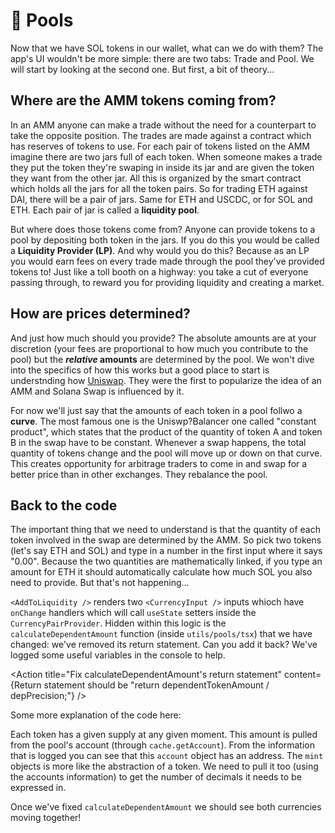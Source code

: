 # 🍯 Pools

Now that we have SOL tokens in our wallet, what can we do with them? The app's UI wouldn't be more simple: there are two tabs: Trade and Pool. We will start by looking at the second one. But first, a bit of theory...

## Where are the AMM tokens coming from?

In an AMM anyone can make a trade without the need for a counterpart to take the opposite position. The trades are made against a contract which has reserves of tokens to use. For each pair of tokens listed on the AMM imagine there are two jars full of each token. When someone makes a trade they put the token they're swaping in inside its jar and are given the token they want from the other jar. All this is organized by the smart contract which holds all the jars for all the token pairs. So for trading ETH against DAI, there will be a pair of jars. Same for ETH and USCDC, or for SOL and ETH. Each pair of jar is called a **liquidity pool**.

But where does those tokens come from? Anyone can provide tokens to a pool by depositing both token in the jars. If you do this you would be called a **Liquidity Provider (LP)**. And why would you do this? Because as an LP you would earn fees on every trade made through the pool they've provided tokens to! Just like a toll booth on a highway: you take a cut of everyone passing through, to reward you for providing liquidity and creating a market.

## How are prices determined?

And just how much should you provide? The absolute amounts are at your discretion (your fees are proportional to how much you contribute to the pool) but the **_relative_ amounts** are determined by the pool. We won't dive into the specifics of how this works but a good place to start is understnding how [Uniswap](https://uniswap.org/docs/v2/). They were the first to popularize the idea of an AMM and Solana Swap is influenced by it.

For now we'll just say that the amounts of each token in a pool follwo a **curve**. The most famous one is the Uniswp?Balancer one called "constant product", which states that the product of the quantity of token A and token B in the swap have to be constant. Whenever a swap happens, the total quantity of tokens change and the pool will move up or down on that curve. This creates opportunity for arbitrage traders to come in and swap for a better price than in other exchanges. They rebalance the pool. 

## Back to the code

The important thing that we need to understand is that the quantity of each token involved in the swap are determined by the AMM.  So pick two tokens (let's say ETH and SOL) and type in a number in the first input where it says "0.00". Because the two quantities are mathematically linked, if you type an amount for ETH it should automatically calculate how much SOL you also need to provide. But that's not happening...

`<AddToLiquidity />` renders two `<CurrencyInput />` inputs whioch have `onChange` handlers which will call `useState` setters inside the `CurrencyPairProvider`. Hidden within this logic is the `calculateDependentAmount` function (inside `utils/pools/tsx`) that we have changed: we've removed its return statement. Can you add it back? We've logged some useful variables in the console to help.

<Action
  title="Fix calculateDependentAmount's return statement"
  content={Return statement should be "return dependentTokenAmount / depPrecision;"}
/>

Some more explanation of the code here:

Each token has a given supply at any given moment. This amount is pulled from the pool's account (through `cache.getAccount`). From the information that is logged you can see that this `account` object has an address. The `mint` objects is more like the abstraction of a token. We need to pull it too (using the accounts information) to get the number of decimals it needs to be expressed in.

Once we've fixed `calculateDependentAmount` we should see both currencies moving together!

